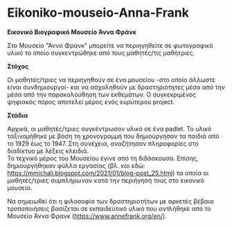 # Eikoniko-mouseio-Anna-Frank

**Εικονικό Βιογραφικό Μουσείο Άννα Φράνκ**

Στο  Μουσείο "Άννα Φρανκ" μπορείτε να περιηγηθείτε σε φωτογραφικό υλικό το οποίο συγκεντρώθηκε από τους μαθητές/τις μαθήτριες. 

**Στόχος**

Οι μαθητές/τριες να περιηγηθούν σε ένα μουσείου -στο οποίο άλλωστε είναι συνδημιουργοί- και να ασχοληθούν με δραστηριότητες μέσα από την μέσα από την παρακολούθηση των εκθεμάτων.
Ο συγκεκριμένος ψηφιακός πόρος αποτελεί μέρος ενός ευρύτερου project. 

**Στάδια**

Αρχικά, οι μαθητές/τριες συγκέντρωσαν υλικό σε ένα padlet. Το υλικό ταξινομήθηκε με βάση τη χρονογραμμή που δημιούργησαν τα παιδιά από το 1929 έως το 1947. Στη συνέχεια, αναζήτησαν πληροφορίες στο διαδίκτυο με λέξεις κλειδιά.  
Το τεχνικό μέρος του Μουσείου έγινε από τη διδάσκουσα. Επίσης, δημιουργήθηκαν φύλλα εργασίας (βλ. και εδώ: https://mmichali.blogspot.com/2021/01/blog-post_25.html) τα οποία οι μαθητές/τριες συμπλήρωναν κατά την περιήγησή τους στο εικονικό μουσείο.

Να σημειωθεί ότι η φιλοσοφία των δραστηριοτήτων με αρκετές βέβαια τροποποιήσεις βασίζεται σε εκπαιδευτικό υλικό που αντλήθηκε από το Μουσείο Άννα Φρανκ (https://www.annefrank.org/en/).

